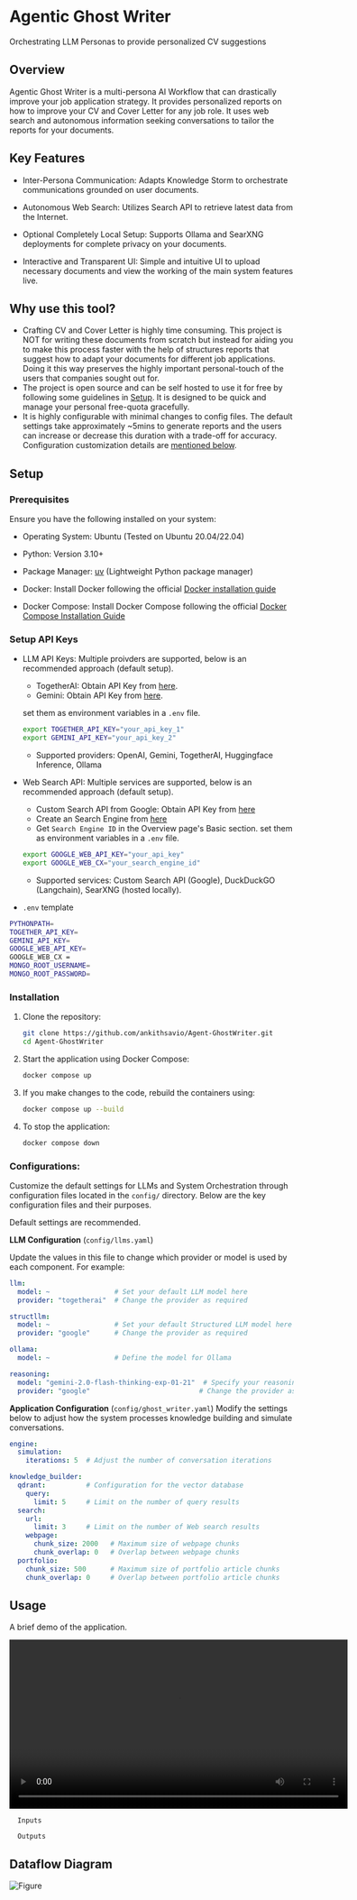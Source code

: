 # Agentic Ghost Writer
Orchestrating LLM Personas to provide personalized CV suggestions


## Overview
Agentic Ghost Writer is a multi-persona AI Workflow that can drastically improve your job application strategy. It provides personalized reports on how to improve your CV and Cover Letter for any job role. It uses web search and autonomous information seeking conversations to tailor the reports for your documents.


## Key Features
- Inter-Persona Communication: Adapts Knowledge Storm to orchestrate communications grounded on user documents.

- Autonomous Web Search: Utilizes Search API to retrieve latest data from the Internet.

- Optional Completely Local Setup: Supports Ollama and SearXNG deployments for complete privacy on your documents.

- Interactive and Transparent UI: Simple and intuitive UI to upload necessary documents and view the working of the main system features live.



## Why use this tool?
- Crafting CV and Cover Letter is highly time consuming. This project is NOT for writing these documents from scratch but instead for aiding you to make this process faster with the help of structures reports that suggest how to adapt your documents for different job applications. Doing it this way preserves the highly important personal-touch of the users that companies sought out for.
- The project is open source and can be self hosted to use it for free by following some guidelines in [Setup](#setup). It is designed to be quick and manage your personal free-quota gracefully.
- It is highly configurable with minimal changes to config files. The default settings take approximately ~5mins to generate reports and the users can increase or decrease this duration with a trade-off for accuracy. Configuration customization details are [mentioned below](#configurations).




## Setup
### Prerequisites
Ensure you have the following installed on your system:
- Operating System: Ubuntu (Tested on Ubuntu 20.04/22.04)

- Python: Version 3.10+ 

- Package Manager: [uv](https://docs.astral.sh/uv/getting-started/installation/) (Lightweight Python package manager)

- Docker: Install Docker following the official [Docker installation guide](https://docs.docker.com/engine/install/)

- Docker Compose: Install Docker Compose following the official [Docker Compose Installation Guide](https://docs.docker.com/compose/install/standalone/)

### Setup API Keys

- LLM API Keys: Multiple proivders are supported, below is an recommended approach (default setup).
   - TogetherAI: Obtain API Key from [here](https://api.together.ai/).
   - Gemini: Obtain API Key from [here](https://aistudio.google.com/apikey).

   set them as environment variables in a `.env` file.
   ```bash
   export TOGETHER_API_KEY="your_api_key_1"
   export GEMINI_API_KEY="your_api_key_2"
   ```
   - Supported providers: OpenAI, Gemini, TogetherAI, Huggingface Inference, Ollama
- Web Search API: Multiple services are supported, below is an recommended approach (default setup).
   - Custom Search API from Google: Obtain API Key from [here](https://developers.google.com/custom-search/v1/overview)
   - Create an Search Engine from [here](https://programmablesearchengine.google.com/controlpanel/all)
   - Get `Search Engine ID` in the Overview page's Basic section. 
   set them as environment variables in a `.env` file.
   ```bash
   export GOOGLE_WEB_API_KEY="your_api_key"
   export GOOGLE_WEB_CX="your_search_engine_id"
   ```
   - Supported services: Custom Search API (Google), DuckDuckGO (Langchain), SearXNG (hosted locally).





- `.env` template
```bash
PYTHONPATH=
TOGETHER_API_KEY=
GEMINI_API_KEY=
GOOGLE_WEB_API_KEY=
GOOGLE_WEB_CX =
MONGO_ROOT_USERNAME=
MONGO_ROOT_PASSWORD=
```






### Installation
1. Clone the repository:
   ```bash
   git clone https://github.com/ankithsavio/Agent-GhostWriter.git
   cd Agent-GhostWriter
   ```

2. Start the application using Docker Compose:
   ```bash
   docker compose up 
   ```

3. If you make changes to the code, rebuild the containers using:
   ```bash
   docker compose up --build
   ```
4. To stop the application:
   ```bash
   docker compose down
   ```



### Configurations:

Customize the default settings for LLMs and System Orchestration through configuration files located in the `config/` directory. Below are the key configuration files and their purposes.

Default settings are recommended.


**LLM Configuration** (`config/llms.yaml`)

Update the values in this file to change which provider or model is used by each component. For example:
```yaml
llm: 
  model: ~                # Set your default LLM model here
  provider: "togetherai"  # Change the provider as required

structllm: 
  model: ~                # Set your default Structured LLM model here
  provider: "google"      # Change the provider as required

ollama:
  model: ~                # Define the model for Ollama

reasoning:
  model: "gemini-2.0-flash-thinking-exp-01-21"  # Specify your reasoning model here
  provider: "google"                           # Change the provider as required
```

**Application Configuration** (`config/ghost_writer.yaml`)
Modify the settings below to adjust how the system processes knowledge building and simulate conversations.

```yaml
engine:
  simulation:
    iterations: 5  # Adjust the number of conversation iterations

knowledge_builder:
  qdrant:          # Configuration for the vector database 
    query:
      limit: 5     # Limit on the number of query results
  search:
    url:
      limit: 3     # Limit on the number of Web search results
    webpage: 
      chunk_size: 2000   # Maximum size of webpage chunks
      chunk_overlap: 0   # Overlap between webpage chunks
  portfolio:
    chunk_size: 500      # Maximum size of portfolio article chunks
    chunk_overlap: 0     # Overlap between portfolio article chunks

```


## Usage


  A brief demo of the application.

<video width="600" controls>
  <source src="https://ankithsavio.github.io/assets/video/agent-ghost-writer-video.mp4" type="video/mp4">
</video>

      Inputs

      Outputs


## Dataflow Diagram

![Figure](assets/ghost_writer_figure.png)
